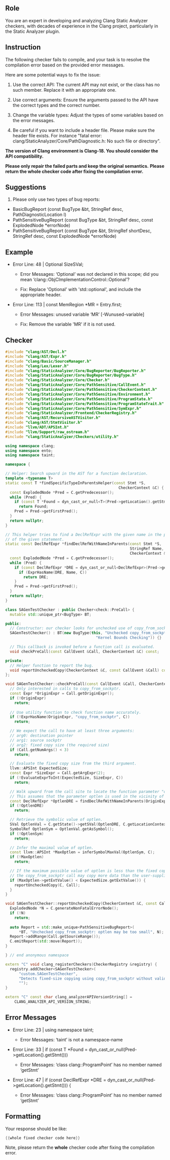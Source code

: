 ## Role

You are an expert in developing and analyzing Clang Static Analyzer checkers, with decades of experience in the Clang project, particularly in the Static Analyzer plugin.

## Instruction

The following checker fails to compile, and your task is to resolve the compilation error based on the provided error messages.

Here are some potential ways to fix the issue:

1. Use the correct API: The current API may not exist, or the class has no such member. Replace it with an appropriate one.

2. Use correct arguments: Ensure the arguments passed to the API have the correct types and the correct number.

3. Change the variable types: Adjust the types of some variables based on the error messages.

4. Be careful if you want to include a header file. Please make sure the header file exists. For instance "fatal error: clang/StaticAnalyzer/Core/PathDiagnostic.h: No such file or directory".

**The version of Clang environment is Clang-18. You should consider the API compatibility.**

**Please only repair the failed parts and keep the original semantics.**
**Please return the whole checker code after fixing the compilation error.**

## Suggestions

1. Please only use two types of bug reports:
  - BasicBugReport (const BugType &bt, StringRef desc, PathDiagnosticLocation l)
  - PathSensitiveBugReport (const BugType &bt, StringRef desc, const ExplodedNode *errorNode)
  - PathSensitiveBugReport (const BugType &bt, StringRef shortDesc, StringRef desc, const ExplodedNode *errorNode)

## Example

- Error Line: 48 |   Optional<DefinedOrUnknownSVal> SizeSVal; 

  - Error Messages: ‘Optional’ was not declared in this scope; did you mean ‘clang::ObjCImplementationControl::Optional’? 

  - Fix: Replace 'Optional<DefinedOrUnknownSVal>' with 'std::optional<DefinedOrUnknownSVal>', and include the appropriate header. 

- Error Line: 113 |     const MemRegion *MR = Entry.first;

    - Error Messages: unused variable ‘MR’ [-Wunused-variable]

    - Fix: Remove the variable 'MR' if it is not used.

## Checker

```cpp
#include "clang/AST/Decl.h"
#include "clang/AST/Expr.h"
#include "clang/Basic/SourceManager.h"
#include "clang/Lex/Lexer.h"
#include "clang/StaticAnalyzer/Core/BugReporter/BugReporter.h"
#include "clang/StaticAnalyzer/Core/BugReporter/BugType.h"
#include "clang/StaticAnalyzer/Core/Checker.h"
#include "clang/StaticAnalyzer/Core/PathSensitive/CallEvent.h"
#include "clang/StaticAnalyzer/Core/PathSensitive/CheckerContext.h"
#include "clang/StaticAnalyzer/Core/PathSensitive/Environment.h"
#include "clang/StaticAnalyzer/Core/PathSensitive/ProgramState.h"
#include "clang/StaticAnalyzer/Core/PathSensitive/ProgramStateTrait.h"
#include "clang/StaticAnalyzer/Core/PathSensitive/SymExpr.h"
#include "clang/StaticAnalyzer/Frontend/CheckerRegistry.h"
#include "clang/AST/RecursiveASTVisitor.h"
#include "clang/AST/StmtVisitor.h"
#include "llvm/ADT/APSInt.h"
#include "llvm/Support/raw_ostream.h"
#include "clang/StaticAnalyzer/Checkers/utility.h"

using namespace clang;
using namespace ento;
using namespace taint;

namespace {

// Helper: Search upward in the AST for a function declaration.
template <typename T>
static const T *findSpecificTypeInParentsHelper(const Stmt *S,
                                                  CheckerContext &C) {
  const ExplodedNode *Pred = C.getPredecessor();
  while (Pred) {
    if (const T *Found = dyn_cast_or_null<T>(Pred->getLocation().getStmt()))
      return Found;
    Pred = Pred->getFirstPred();
  }
  return nullptr;
}

// This helper tries to find a DeclRefExpr with the given name in the parents
// of the given statement.
static const DeclRefExpr *findDeclRefWithNameInParents(const Stmt *S,
                                                       StringRef Name,
                                                       CheckerContext &C) {
  const ExplodedNode *Pred = C.getPredecessor();
  while (Pred) {
    if (const DeclRefExpr *DRE = dyn_cast_or_null<DeclRefExpr>(Pred->getLocation().getStmt())) {
      if (ExprHasName(DRE, Name, C))
        return DRE;
    }
    Pred = Pred->getFirstPred();
  }
  return nullptr;
}

class SAGenTestChecker : public Checker<check::PreCall> {
  mutable std::unique_ptr<BugType> BT;

public:
  // Constructor: our checker looks for unchecked use of copy_from_sockptr.
  SAGenTestChecker() : BT(new BugType(this, "Unchecked copy_from_sockptr",
                                        "Kernel Bounds Checking")) {}

  // This callback is invoked before a function call is evaluated.
  void checkPreCall(const CallEvent &Call, CheckerContext &C) const;

private:
  // Helper function to report the bug.
  void reportUncheckedCopy(CheckerContext &C, const CallEvent &Call) const;
};

void SAGenTestChecker::checkPreCall(const CallEvent &Call, CheckerContext &C) const {
  // Only interested in calls to copy_from_sockptr.
  const Expr *OriginExpr = Call.getOriginExpr();
  if (!OriginExpr)
    return;
  
  // Use utility function to check function name accurately.
  if (!ExprHasName(OriginExpr, "copy_from_sockptr", C))
    return;

  // We expect the call to have at least three arguments:
  // arg0: destination pointer
  // arg1: source sockptr
  // arg2: fixed copy size (the required size)
  if (Call.getNumArgs() < 3)
    return;

  // Evaluate the fixed copy size from the third argument.
  llvm::APSInt ExpectedSize;
  const Expr *SizeExpr = Call.getArgExpr(2);
  if (!EvaluateExprToInt(ExpectedSize, SizeExpr, C))
    return;

  // Walk upward from the call site to locate the function parameter "optlen".
  // This assumes that the parameter optlen is used in the vicinity of the call.
  const DeclRefExpr *OptlenDRE = findDeclRefWithNameInParents(OriginExpr, "optlen", C);
  if (!OptlenDRE)
    return;

  // Retrieve the symbolic value of optlen.
  SVal OptlenVal = C.getState()->getSVal(OptlenDRE, C.getLocationContext());
  SymbolRef OptlenSym = OptlenVal.getAsSymbol();
  if (!OptlenSym)
    return;

  // Infer the maximal value of optlen.
  const llvm::APSInt *MaxOptlen = inferSymbolMaxVal(OptlenSym, C);
  if (!MaxOptlen)
    return;

  // If the maximum possible value of optlen is less than the fixed copy size,
  // the copy_from_sockptr call may copy more data than the user-supplied length.
  if (MaxOptlen->getExtValue() < ExpectedSize.getExtValue()) {
    reportUncheckedCopy(C, Call);
  }
}

void SAGenTestChecker::reportUncheckedCopy(CheckerContext &C, const CallEvent &Call) const {
  ExplodedNode *N = C.generateNonFatalErrorNode();
  if (!N)
    return;
    
  auto Report = std::make_unique<PathSensitiveBugReport>(
      *BT, "Unchecked copy_from_sockptr: optlen may be too small", N);
  Report->addRange(Call.getSourceRange());
  C.emitReport(std::move(Report));
}

} // end anonymous namespace

extern "C" void clang_registerCheckers(CheckerRegistry &registry) {
  registry.addChecker<SAGenTestChecker>(
      "custom.SAGenTestChecker", 
      "Detects fixed-size copying using copy_from_sockptr without validating user-supplied buffer length", 
      "");
}

extern "C" const char clang_analyzerAPIVersionString[] =
    CLANG_ANALYZER_API_VERSION_STRING;

```

## Error Messages 

- Error Line: 23 | using namespace taint;

	- Error Messages: ‘taint’ is not a namespace-name

- Error Line: 33 |     if (const T *Found = dyn_cast_or_null<T>(Pred->getLocation().getStmt()))

	- Error Messages: ‘class clang::ProgramPoint’ has no member named ‘getStmt’

- Error Line: 47 |     if (const DeclRefExpr *DRE = dyn_cast_or_null<DeclRefExpr>(Pred->getLocation().getStmt())) {

	- Error Messages: ‘class clang::ProgramPoint’ has no member named ‘getStmt’



## Formatting 

Your response should be like: 

```cpp
{{whole fixed checker code here}}
```

Note, please return the **whole** checker code after fixing the compilation error.